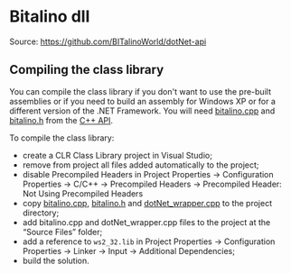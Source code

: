 # Bitalino dll

Source: https://github.com/BITalinoWorld/dotNet-api


## Compiling the class library

You can compile the class library if you don't want to use the pre-built assemblies or if you need to build an assembly for Windows XP or for a different version of the .NET Framework. You will need [bitalino.cpp](../../../cpp-api/tree/master/bitalino.cpp) and [bitalino.h](../../../cpp-api/tree/master/bitalino.h) from the [C++ API](../../../cpp-api).

To compile the class library:
- create a CLR Class Library project in Visual Studio;
- remove from project all files added automatically to the project;
- disable Precompiled Headers in Project Properties → Configuration Properties → C/C++ → Precompiled Headers → Precompiled Header: Not Using Precompiled Headers
- copy [bitalino.cpp](../../../cpp-api/tree/master/bitalino.cpp), [bitalino.h](../../../cpp-api/tree/master/bitalino.h) and [dotNet_wrapper.cpp](dotNet_wrapper.cpp) to the project directory;
- add bitalino.cpp and dotNet_wrapper.cpp files to the project at the “Source Files” folder;
- add a reference to `ws2_32.lib` in Project Properties → Configuration Properties → Linker → Input → Additional Dependencies;
- build the solution.

